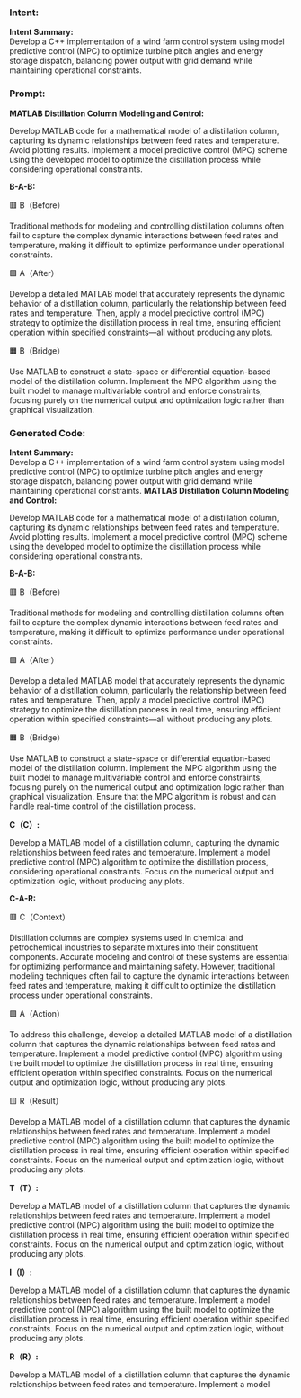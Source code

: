 ### Intent:
**Intent Summary:**  
Develop a C++ implementation of a wind farm control system using model predictive control (MPC) to optimize turbine pitch angles and energy storage dispatch, balancing power output with grid demand while maintaining operational constraints.

### Prompt:
**MATLAB Distillation Column Modeling and Control:**

Develop MATLAB code for a mathematical model of a distillation column, capturing its dynamic relationships between feed rates and temperature. Avoid plotting results.
Implement a model predictive control (MPC) scheme using the developed model to optimize the distillation process while considering operational constraints.

**B-A-B:**

🟥 B（Before）

Traditional methods for modeling and controlling distillation columns often fail to capture the complex dynamic interactions between feed rates and temperature, making it difficult to optimize performance under operational constraints.

🟩 A（After）

Develop a detailed MATLAB model that accurately represents the dynamic behavior of a distillation column, particularly the relationship between feed rates and temperature. Then, apply a model predictive control (MPC) strategy to optimize the distillation process in real time, ensuring efficient operation within specified constraints—all without producing any plots.

🟧 B（Bridge）

Use MATLAB to construct a state-space or differential equation-based model of the distillation column. Implement the MPC algorithm using the built model to manage multivariable control and enforce constraints, focusing purely on the numerical output and optimization logic rather than graphical visualization.

### Generated Code:
**Intent Summary:**  
Develop a C++ implementation of a wind farm control system using model predictive control (MPC) to optimize turbine pitch angles and energy storage dispatch, balancing power output with grid demand while maintaining operational constraints.
**MATLAB Distillation Column Modeling and Control:**

Develop MATLAB code for a mathematical model of a distillation column, capturing its dynamic relationships between feed rates and temperature. Avoid plotting results.
Implement a model predictive control (MPC) scheme using the developed model to optimize the distillation process while considering operational constraints.

**B-A-B:**

🟥 B（Before）

Traditional methods for modeling and controlling distillation columns often fail to capture the complex dynamic interactions between feed rates and temperature, making it difficult to optimize performance under operational constraints.

🟩 A（After）

Develop a detailed MATLAB model that accurately represents the dynamic behavior of a distillation column, particularly the relationship between feed rates and temperature. Then, apply a model predictive control (MPC) strategy to optimize the distillation process in real time, ensuring efficient operation within specified constraints—all without producing any plots.

🟧 B（Bridge）

Use MATLAB to construct a state-space or differential equation-based model of the distillation column. Implement the MPC algorithm using the built model to manage multivariable control and enforce constraints, focusing purely on the numerical output and optimization logic rather than graphical visualization. Ensure that the MPC algorithm is robust and can handle real-time control of the distillation process.

**C（C）:**

Develop a MATLAB model of a distillation column, capturing the dynamic relationships between feed rates and temperature. Implement a model predictive control (MPC) algorithm to optimize the distillation process, considering operational constraints. Focus on the numerical output and optimization logic, without producing any plots.

**C-A-R:**

🟥 C（Context）

Distillation columns are complex systems used in chemical and petrochemical industries to separate mixtures into their constituent components. Accurate modeling and control of these systems are essential for optimizing performance and maintaining safety. However, traditional modeling techniques often fail to capture the dynamic interactions between feed rates and temperature, making it difficult to optimize the distillation process under operational constraints.

🟩 A（Action）

To address this challenge, develop a detailed MATLAB model of a distillation column that captures the dynamic relationships between feed rates and temperature. Implement a model predictive control (MPC) algorithm using the built model to optimize the distillation process in real time, ensuring efficient operation within specified constraints. Focus on the numerical output and optimization logic, without producing any plots.

🟨 R（Result）

Develop a MATLAB model of a distillation column that captures the dynamic relationships between feed rates and temperature. Implement a model predictive control (MPC) algorithm using the built model to optimize the distillation process in real time, ensuring efficient operation within specified constraints. Focus on the numerical output and optimization logic, without producing any plots.

**T（T）:**

Develop a MATLAB model of a distillation column that captures the dynamic relationships between feed rates and temperature. Implement a model predictive control (MPC) algorithm using the built model to optimize the distillation process in real time, ensuring efficient operation within specified constraints. Focus on the numerical output and optimization logic, without producing any plots.

**I（I）:**

Develop a MATLAB model of a distillation column that captures the dynamic relationships between feed rates and temperature. Implement a model predictive control (MPC) algorithm using the built model to optimize the distillation process in real time, ensuring efficient operation within specified constraints. Focus on the numerical output and optimization logic, without producing any plots.

**R（R）:**

Develop a MATLAB model of a distillation column that captures the dynamic relationships between feed rates and temperature. Implement a model
